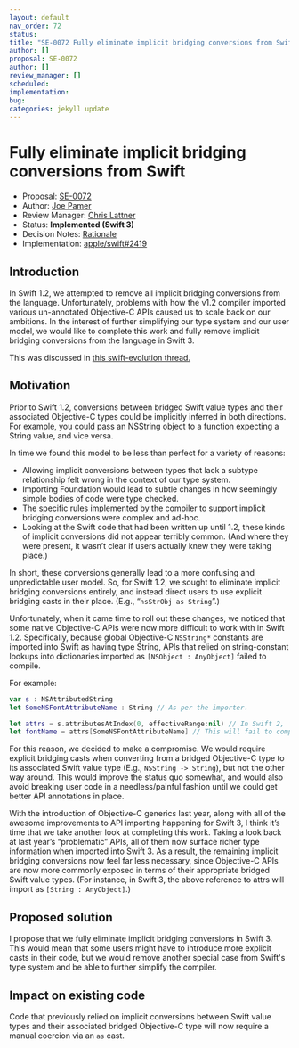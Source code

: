```yaml
---
layout: default
nav_order: 72
status: 
title: "SE-0072 Fully eliminate implicit bridging conversions from Swift"
author: []
proposal: SE-0072
author: []
review_manager: []
scheduled: 
implementation: 
bug: 
categories: jekyll update
---
```


# Fully eliminate implicit bridging conversions from Swift

* Proposal: [SE-0072](0072-eliminate-implicit-bridging-conversions.md)
* Author: [Joe Pamer](https://github.com/jopamer)
* Review Manager: [Chris Lattner](https://github.com/lattner)
* Status: **Implemented (Swift 3)**
* Decision Notes: [Rationale](https://lists.swift.org/pipermail/swift-evolution-announce/2016-May/000137.html)
* Implementation: [apple/swift#2419](https://github.com/apple/swift/pull/2419)

## Introduction
In Swift 1.2, we attempted to remove all implicit bridging conversions from the language. Unfortunately, problems with how the v1.2 compiler imported various un-annotated Objective-C APIs caused us to scale back on our ambitions.
In the interest of further simplifying our type system and our user model, we would like to complete this work and fully remove implicit bridging conversions from the language in Swift 3.

This was discussed in [this swift-evolution thread.](https://lists.swift.org/pipermail/swift-evolution/Week-of-Mon-20160418/015238.html)

## Motivation
Prior to Swift 1.2, conversions between bridged Swift value types and their associated Objective-C types could be implicitly inferred in both directions. For example, you could pass an NSString object to a function expecting a String value, and vice versa.

In time we found this model to be less than perfect for a variety of reasons:
* Allowing implicit conversions between types that lack a subtype relationship felt wrong in the context of our type system.
* Importing Foundation would lead to subtle changes in how seemingly simple bodies of code were type checked.
* The specific rules implemented by the compiler to support implicit bridging conversions were complex and ad-hoc.
* Looking at the Swift code that had been written up until 1.2, these kinds of implicit conversions did not appear terribly common. (And where they were present, it wasn’t clear if users actually knew they were taking place.)

In short, these conversions generally lead to a more confusing and unpredictable user model. So, for Swift 1.2, we sought to eliminate implicit bridging conversions entirely, and instead direct users to use explicit bridging casts in their place. (E.g., “```nsStrObj as String```”.)

Unfortunately, when it came time to roll out these changes, we noticed that some native Objective-C APIs were now more difficult to work with in Swift 1.2. Specifically, because global Objective-C ```NSString*``` constants are imported into Swift as having type String, APIs that relied on string-constant lookups into dictionaries imported as ```[NSObject : AnyObject]``` failed to compile.

For example:

```swift
var s : NSAttributedString
let SomeNSFontAttributeName : String // As per the importer.

let attrs = s.attributesAtIndex(0, effectiveRange:nil) // In Swift 2, ‘attrs’ has type [NSObject : AnyObject]
let fontName = attrs[SomeNSFontAttributeName] // This will fail to compile without an implicit conversion from String to NSString.
```

For this reason, we decided to make a compromise. We would require explicit bridging casts when converting from a bridged Objective-C type to its associated Swift value type (E.g., ```NSString -> String```), but not the other way around. This would improve the status quo somewhat, and would also avoid breaking user code in a needless/painful fashion until we could get better API annotations in place.

With the introduction of Objective-C generics last year, along with all of the awesome improvements to API importing happening for Swift 3, I think it’s time that we take another look at completing this work. Taking a look back at last year’s “problematic” APIs, all of them now surface richer type information when imported into Swift 3. As a result, the remaining implicit bridging conversions now feel far less necessary, since Objective-C APIs are now more commonly exposed in terms of their appropriate bridged Swift value types. (For instance, in Swift 3, the above reference to attrs will import as ```[String : AnyObject]```.)

## Proposed solution
I propose that we fully eliminate implicit bridging conversions in Swift 3. This would mean that some users might have to introduce more explicit casts in their code, but we would remove another special case from Swift's type system and be able to further simplify the compiler. 

## Impact on existing code
Code that previously relied on implicit conversions between Swift value types and their associated bridged Objective-C type will now require a manual coercion via an ```as``` cast.
